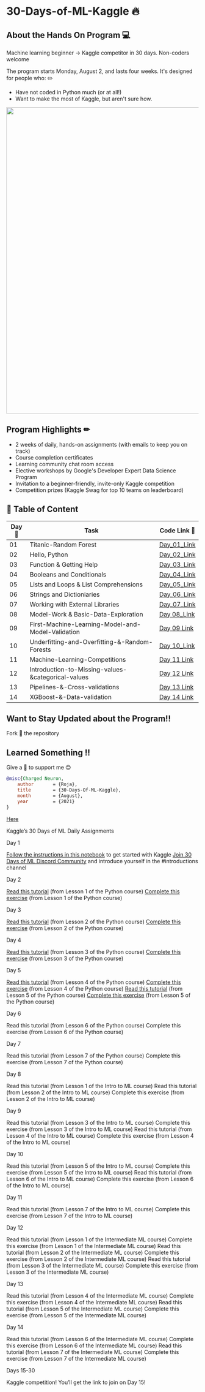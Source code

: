 # 30-Days-of-ML-Kaggle 🔥

## About the Hands On Program 💻
Machine learning beginner → Kaggle competitor in 30 days. Non-coders welcome

The program starts Monday, August 2, and lasts four weeks. It's designed for people who: ✏️	
* Have not coded in Python much (or at all!) 
*	Want to make the most of Kaggle, but aren't sure how.

<img src="https://github.com/rojaAchary/30-Days-of-ML-Kaggle/blob/main/misc/30_Days_ML_Hero.png" width="800">

## Program Highlights ✏

* 2 weeks of daily, hands-on assignments (with emails to keep you on track)
* Course completion certificates
* Learning community chat room access
* Elective workshops by Google's Developer Expert Data Science Program
* Invitation to a beginner-friendly, invite-only Kaggle competition
* Competition prizes (Kaggle Swag for top 10 teams on leaderboard)

## 📌 Table of Content

|Day📆 |Task |Code Link 🔗|
|------|-----|--------|
|01|Titanic-Random Forest|[Day_01_Link](https://github.com/rojaAchary/30-Days-of-ML-Kaggle/tree/main/1-Day-Titanic-Random-Forest)|
|02|Hello, Python|[Day_02_Link](https://github.com/rojaAchary/30-Days-of-ML-Kaggle/tree/main/2-Day-Hello-Python)|
|03|Function & Getting Help|[Day_03_Link](https://github.com/rojaAchary/30-Days-of-ML-Kaggle/tree/main/3-Day-Functions-and-Getting-Help)|
|04|Booleans and Conditionals|[Day_04_Link](https://github.com/rojaAchary/30-Days-of-ML-Kaggle/tree/main/4-Day-Booleans-and-Conditionals)|
|05|Lists and Loops & List Comprehensions|[Day_05_Link](https://github.com/rojaAchary/30-Days-of-ML-Kaggle/tree/main/5-Day-Lists-and-Loops-and-List-Comprehensions)|
|06|Strings and Dictioniaries|[Day_06_Link](https://github.com/rojaAchary/30-Days-of-ML-Kaggle/tree/main/6-Day-Strings-and-Dictionaries)|
|07|Working with External Libraries|[Day_07_Link](https://github.com/rojaAchary/30-Days-of-ML-Kaggle/tree/main/7-Day-Working-with-External-Libraries)|
|08|Model-Work & Basic-Data-Exploration|[Day 08_Link](https://github.com/rojaAchary/30-Days-of-ML-Kaggle/tree/main/8-Day-Model-Work%20%26%20Basic-Data-Exploration)|
|09|First-Machine-Learning-Model-and-Model-Validation|[Day 09 Link](https://github.com/rojaAchary/30-Days-of-ML-Kaggle/tree/main/9-Day-First-Machine-Learning-Model-and-Model-Validation)|
|10|Underfitting-and-Overfitting-&-Random-Forests|[Day 10_Link](https://github.com/rojaAchary/30-Days-of-ML-Kaggle/tree/main/10-Day-Underfitting-and-Overfitting-%26-Random-Forests)|
|11|Machine-Learning-Competitions|[Day 11 Link](https://github.com/rojaAchary/30-Days-of-ML-Kaggle/tree/main/11-Machine-Learning-Competitions)|
|12|Introduction-to-Missing-values-&categorical-values|[Day 12 Link](https://github.com/rojaAchary/30-Days-of-ML-Kaggle/tree/main/12-Introduction-to-Missing-values-%26categorical-values)|
|13|Pipelines-&-Cross-validations|[Day 13 Link](https://github.com/rojaAchary/30-Days-of-ML-Kaggle/tree/main/13-Pipelines-%26-Cross-validations)|
|14|XGBoost-&-Data-validation|[Day 14 Link](https://github.com/rojaAchary/30-Days-of-ML-Kaggle/tree/main/14-XGBoost-%26-Data-validation)|


## Want to Stay Updated about the Program!!
Fork 🍴 the repository 
 
## Learned Something  !!
Give a 🌟 to support me 😊 
 
```bibtex
@misc{Charged Neuron,
    author       = {Roja},
    title        = {30-Days-Of-ML-Kaggle},
    month        = {August},
    year         = {2021}
}
```



[Here](https://docs.google.com/document/d/1qhf_e61Z5eGvc8b4n2QsnBa6WN91Ypj2Kd8s3TWWx6Q/preview?pru=AAABey7gqkE*eO8RtieBMGyqN0kLGzobvg)

Kaggle’s 30 Days of ML Daily Assignments

Day 1

[Follow the instructions in this notebook](https://www.kaggle.com/alexisbcook/getting-started-with-kaggle) to get started with Kaggle 
[Join 30 Days of ML Discord Community](https://discord.gg/f8g8bDq8Vv) and introduce yourself in the #introductions channel


Day 2

[Read this tutorial](https://www.kaggle.com/colinmorris/hello-python) (from Lesson 1 of the Python course)
[Complete this exercise](https://www.kaggle.com/kernels/fork/1275163) (from Lesson 1 of the Python course)


Day 3

[Read this tutorial](https://www.kaggle.com/colinmorris/functions-and-getting-help) (from Lesson 2 of the Python course)
[Complete this exercise](https://www.kaggle.com/kernels/fork/1275158) (from Lesson 2 of the Python course)


Day 4

[Read this tutorial](https://www.kaggle.com/colinmorris/booleans-and-conditionals) (from Lesson 3 of the Python course)
[Complete this exercise](https://www.kaggle.com/kernels/fork/1275165) (from Lesson 3 of the Python course)



Day 5

[Read this tutorial](https://www.kaggle.com/colinmorris/lists) (from Lesson 4 of the Python course)
[Complete this exercise](https://www.kaggle.com/kernels/fork/1275173) (from Lesson 4 of the Python course)
[Read this tutorial](https://www.kaggle.com/colinmorris/loops-and-list-comprehensions) (from Lesson 5 of the Python course)
[Complete this exercise](https://www.kaggle.com/kernels/fork/1275177) (from Lesson 5 of the Python course)



Day 6

Read this tutorial (from Lesson 6 of the Python course)
Complete this exercise (from Lesson 6 of the Python course)

Day 7

Read this tutorial (from Lesson 7 of the Python course)
Complete this exercise (from Lesson 7 of the Python course)

Day 8

Read this tutorial (from Lesson 1 of the Intro to ML course)
Read this tutorial (from Lesson 2 of the Intro to ML course)
Complete this exercise (from Lesson 2 of the Intro to ML course)

Day 9

Read this tutorial (from Lesson 3 of the Intro to ML course)
Complete this exercise (from Lesson 3 of the Intro to ML course)
Read this tutorial (from Lesson 4 of the Intro to ML course)
Complete this exercise (from Lesson 4 of the Intro to ML course)

Day 10

Read this tutorial (from Lesson 5 of the Intro to ML course)
Complete this exercise (from Lesson 5 of the Intro to ML course)
Read this tutorial (from Lesson 6 of the Intro to ML course)
Complete this exercise (from Lesson 6 of the Intro to ML course)

Day 11

Read this tutorial (from Lesson 7 of the Intro to ML course)
Complete this exercise (from Lesson 7 of the Intro to ML course)

Day 12

Read this tutorial (from Lesson 1 of the Intermediate ML course)
Complete this exercise (from Lesson 1 of the Intermediate ML course)
Read this tutorial (from Lesson 2 of the Intermediate ML course)
Complete this exercise (from Lesson 2 of the Intermediate ML course)
Read this tutorial (from Lesson 3 of the Intermediate ML course)
Complete this exercise (from Lesson 3 of the Intermediate ML course)

Day 13

Read this tutorial (from Lesson 4 of the Intermediate ML course)
Complete this exercise (from Lesson 4 of the Intermediate ML course)
Read this tutorial (from Lesson 5 of the Intermediate ML course)
Complete this exercise (from Lesson 5 of the Intermediate ML course)

Day 14

Read this tutorial (from Lesson 6 of the Intermediate ML course)
Complete this exercise (from Lesson 6 of the Intermediate ML course)
Read this tutorial (from Lesson 7 of the Intermediate ML course)
Complete this exercise (from Lesson 7 of the Intermediate ML course)

Days 15-30

Kaggle competition!  You’ll get the link to join on Day 15!



